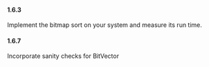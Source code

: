 #### 1.6.3

Implement the bitmap sort on your system and measure its run time.

#### 1.6.7

Incorporate sanity checks for BitVector